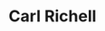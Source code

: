 ---
avatar: /images/people/carl-richell.jpg
avatar_small: /images/people/carl-richell_small.jpg
bio: Founder and CEO of System76. Maker of Linux computers and Pop!_OS.
homepage: https://system76.com/
instagram: null
linkedin: null
title: Carl Richell
twitter: https://x.com/carlrichell
type: guest
username: carl-richell
youtube: null
---